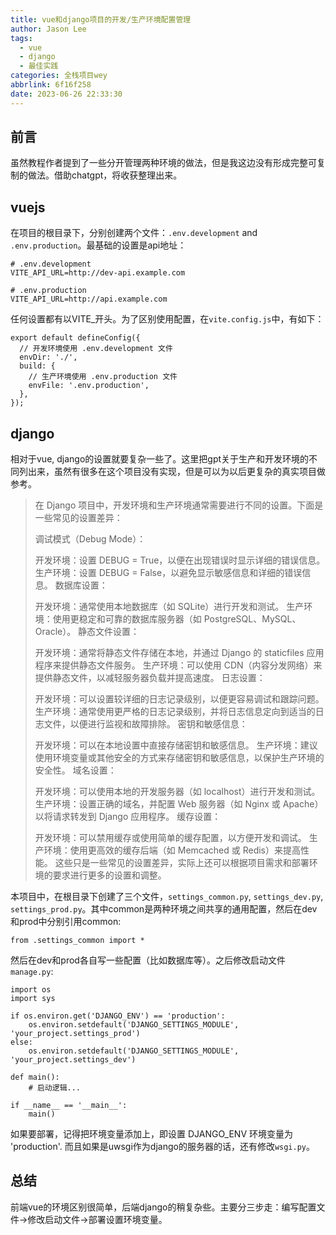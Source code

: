 ```yaml
---
title: vue和django项目的开发/生产环境配置管理
author: Jason Lee
tags:
  - vue
  - django
  - 最佳实践
categories: 全栈项目wey
abbrlink: 6f16f258
date: 2023-06-26 22:33:30
---
```


## 前言

虽然教程作者提到了一些分开管理两种环境的做法，但是我这边没有形成完整可复制的做法。借助chatgpt，将收获整理出来。

## vuejs

在项目的根目录下，分别创建两个文件：`.env.development` and `.env.production`。最基础的设置是api地址：

```
# .env.development
VITE_API_URL=http://dev-api.example.com

# .env.production
VITE_API_URL=http://api.example.com
```

任何设置都有以VITE_开头。为了区别使用配置，在`vite.config.js`中，有如下：

```
export default defineConfig({
  // 开发环境使用 .env.development 文件
  envDir: './',
  build: {
    // 生产环境使用 .env.production 文件
    envFile: '.env.production',
  },
});
```

## django

相对于vue, django的设置就要复杂一些了。这里把gpt关于生产和开发环境的不同列出来，虽然有很多在这个项目没有实现，但是可以为以后更复杂的真实项目做参考。

> 在 Django 项目中，开发环境和生产环境通常需要进行不同的设置。下面是一些常见的设置差异：
> 
> 调试模式（Debug Mode）：
> 
> 开发环境：设置 DEBUG = True，以便在出现错误时显示详细的错误信息。
生产环境：设置 DEBUG = False，以避免显示敏感信息和详细的错误信息。
数据库设置：
> 
> 开发环境：通常使用本地数据库（如 SQLite）进行开发和测试。
生产环境：使用更稳定和可靠的数据库服务器（如 PostgreSQL、MySQL、Oracle）。
静态文件设置：
> 
> 开发环境：通常将静态文件存储在本地，并通过 Django 的 staticfiles 应用程序来提供静态文件服务。
生产环境：可以使用 CDN（内容分发网络）来提供静态文件，以减轻服务器负载并提高速度。
日志设置：
> 
> 开发环境：可以设置较详细的日志记录级别，以便更容易调试和跟踪问题。
生产环境：通常使用更严格的日志记录级别，并将日志信息定向到适当的日志文件，以便进行监视和故障排除。
密钥和敏感信息：
> 
> 开发环境：可以在本地设置中直接存储密钥和敏感信息。
生产环境：建议使用环境变量或其他安全的方式来存储密钥和敏感信息，以保护生产环境的安全性。
域名设置：
> 
> 开发环境：可以使用本地的开发服务器（如 localhost）进行开发和测试。
生产环境：设置正确的域名，并配置 Web 服务器（如 Nginx 或 Apache）以将请求转发到 Django 应用程序。
缓存设置：
> 
> 开发环境：可以禁用缓存或使用简单的缓存配置，以方便开发和调试。
生产环境：使用更高效的缓存后端（如 Memcached 或 Redis）来提高性能。
这些只是一些常见的设置差异，实际上还可以根据项目需求和部署环境的要求进行更多的设置和调整。

本项目中，在根目录下创建了三个文件，`settings_common.py`, `settings_dev.py`, `settings_prod.py`。其中common是两种环境之间共享的通用配置，然后在dev和prod中分别引用common:

```
from .settings_common import *
```

然后在dev和prod各自写一些配置（比如数据库等）。之后修改启动文件`manage.py`:

```
import os
import sys

if os.environ.get('DJANGO_ENV') == 'production':
    os.environ.setdefault('DJANGO_SETTINGS_MODULE', 'your_project.settings_prod')
else:
    os.environ.setdefault('DJANGO_SETTINGS_MODULE', 'your_project.settings_dev')

def main():
    # 启动逻辑...

if __name__ == '__main__':
    main()
```

如果要部署，记得把环境变量添加上，即设置 DJANGO_ENV 环境变量为 'production'. 而且如果是uwsgi作为django的服务器的话，还有修改`wsgi.py`。

## 总结

前端vue的环境区别很简单，后端django的稍复杂些。主要分三步走：编写配置文件->修改启动文件->部署设置环境变量。